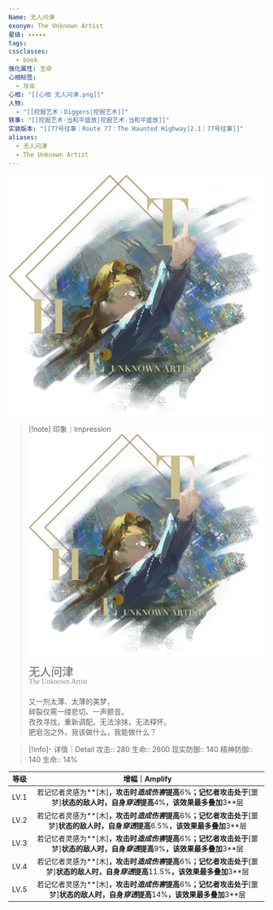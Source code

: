 ```yaml
---
Name: 无人问津
exonym: The Unknown Artist
星级: ✦✦✦✦✦
tags: 
cssclasses:
  - book
强化属性: 生命
心相标签:
  - 攻击
心相: "[[心相 无人问津.png]]"
人物:
  - "[[挖掘艺术｜Diggers|挖掘艺术]]"
轶事: "[[挖掘艺术·当和平盛放|挖掘艺术·当和平盛放]]"
实装版本: "[[77号往事｜Route 77：The Haunted Highway|2.1｜77号往事]]"
aliases:
  - 无人问津
  - The Unknown Artist
---
```

![cover](assets/无人问津｜The%20Unknown%20Artist.assets/心相%20无人问津.png)

> [!note] 印象｜Impression
> ![心相 无人问津|inlL|300](assets/无人问津｜The%20Unknown%20Artist.assets/心相%20无人问津.png)
> <p style="font-family: '家族宋', sans-serif; font-size: 22px; line-height: 0.75; text-indent: 0;">无人问津<br><span style="font-family: serif; font-size: 14px; color: #888888;">The Unknown Artist</span></p>
> 
> 又一剂太薄、太薄的美梦，  
> 碎裂仅需一缕悲切、一声颤音。  
> 孜孜寻找，重新调配。无法涂抹，无法释怀。  
> 肥皂泡之外，我该做什么，我能做什么？

> [!info]- 详情｜Detail
> 攻击:: 280
> 生命:: 2600
> 现实防御:: 140
> 精神防御:: 140
> 生命:: 14%

|  等级  |                                     增幅｜Amplify                                     |
| :--: | :--------------------------------------------------------------------------------: |
| LV.1 |  若记忆者灵感为**[木]**，攻击时*造成伤害*提高**6%**；记忆者攻击处于**[噩梦]**状态的敌人时，自身*穿透*提高**4%**，该效果最多叠加**3**层   |
| LV.2 | 若记忆者灵感为**[木]**，攻击时*造成伤害*提高**6%**；记忆者攻击处于**[噩梦]**状态的敌人时，自身*穿透*提高**6.5%**，该效果最多叠加**3**层  |
| LV.3 |  若记忆者灵感为**[木]**，攻击时*造成伤害*提高**6%**；记忆者攻击处于**[噩梦]**状态的敌人时，自身*穿透*提高**9%**，该效果最多叠加**3**层   |
| LV.4 | 若记忆者灵感为**[木]**，攻击时*造成伤害*提高**6%**；记忆者攻击处于**[噩梦]**状态的敌人时，自身*穿透*提高**11.5%**，该效果最多叠加**3**层 |
| LV.5 |  若记忆者灵感为**[木]**，攻击时*造成伤害*提高**6%**；记忆者攻击处于**[噩梦]**状态的敌人时，自身*穿透*提高**14%**，该效果最多叠加**3**层  |
